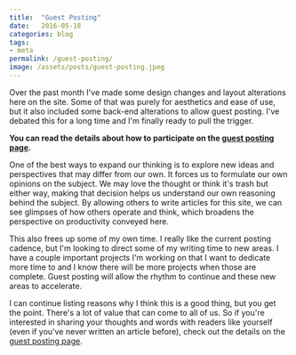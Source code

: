 ```yaml
---
title:  "Guest Posting"
date:   2016-05-18
categories: blog
tags:
- meta
permalink: /guest-posting/
image: /assets/posts/guest-posting.jpeg
---
```

Over the past month I've made some design changes and layout alterations here on the site. Some of that was purely for aesthetics and ease of use, but it also included some back-end alterations to allow guest posting. I've debated this for a long time and I'm finally ready to pull the trigger.
<!--more-->

__You can read the details about how to participate on the [guest posting page](/guest).__

One of the best ways to expand our thinking is to explore new ideas and perspectives that may differ from our own. It forces us to formulate our own opinions on the subject. We may love the thought or think it's trash but either way, making that decision helps us understand our own reasoning behind the subject. By allowing others to write articles for this site, we can see glimpses of how others operate and think, which broadens the perspective on productivity conveyed here.

This also frees up some of my own time. I really like the current posting cadence, but I'm looking to direct some of my writing time to new areas. I have a couple important projects I'm working on that I want to dedicate more time to and I know there will be more projects when those are complete. Guest posting will allow the rhythm to continue and these new areas to accelerate.

I can continue listing reasons why I think this is a good thing, but you get the point. There's a lot of value that can come to all of us. So if you're interested in sharing your thoughts and words with readers like yourself (even if you've never written an article before), check out the details on the [guest posting page](/guest).